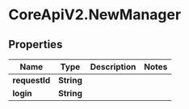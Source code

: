 # CoreApiV2.NewManager

## Properties
Name | Type | Description | Notes
------------ | ------------- | ------------- | -------------
**requestId** | **String** |  | 
**login** | **String** |  | 


